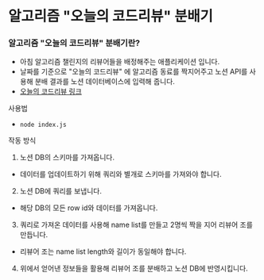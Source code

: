 # 알고리즘 "오늘의 코드리뷰" 분배기

### 알고리즘 "오늘의 코드리뷰" 분배기란?

- 아침 알고리즘 챌린지의 리뷰어들을 배정해주는 애플리케이션 입니다.
- 날짜를 기준으로 "오늘의 코드리뷰" 에 알고리즘 동료를 짝지어주고 노션 API를 사용해 분배 결과를 노션 데이터베이스에 입력해 줍니다.
- [오늘의 코드리뷰 링크](https://www.notion.so/vanillacoding/1c9a7576359a476280d32696b8921141?v=c567a028cb3c4cb4b0165dcf1797737f)

사용법

- `node index.js`

작동 방식

1. 노션 DB의 스키마를 가져옵니다.

- 데이터를 업데이트하기 위해 쿼리와 별개로 스키마를 가져와야 합니다.

2. 노션 DB에 쿼리를 보냅니다.

- 해당 DB의 모든 row id와 데이터를 가져옵니다.

3. 쿼리로 가져온 데이터를 사용해 name list를 만들고 2명씩 짝을 지어 리뷰어 조를 만듭니다.

- 리뷰어 조는 name list length와 길이가 동일해야 합니다.

4. 위에서 얻어낸 정보들을 활용해 리뷰어 조를 분배하고 노션 DB에 반영시킵니다.
